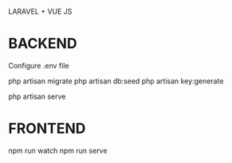 LARAVEL + VUE JS


# BACKEND


Configure .env file


php artisan migrate
php artisan db:seed
php artisan key:generate



php artisan serve



# FRONTEND


npm run watch
npm run serve


